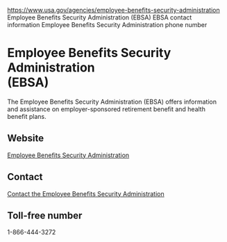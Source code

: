 

https://www.usa.gov/agencies/employee-benefits-security-administration
Employee Benefits Security Administration (EBSA)
EBSA contact information
Employee Benefits Security Administration phone number

Employee Benefits Security Administration  
(EBSA)  
================================================  

The Employee Benefits Security Administration (EBSA) offers information and assistance on employer-sponsored retirement benefit and health benefit plans.

Website  
-------  
[Employee Benefits Security Administration](https://www.dol.gov/agencies/ebsa)

Contact  
-------  
[Contact the Employee Benefits Security Administration](https://www.dol.gov/agencies/ebsa/about-ebsa/ask-a-question/ask-ebsa)

Toll-free number  
----------------  
1-866-444-3272
